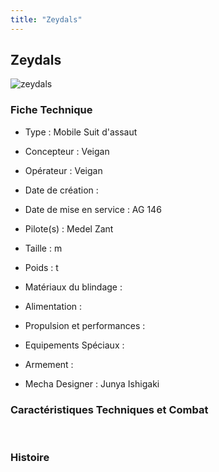 ```yaml
---
title: "Zeydals"
---
```


Zeydals
-------

![zeydals](/images/stories/saga/gundamage/mechas/zeydals.png) 


### Fiche Technique


- Type : Mobile Suit d'assaut  
- Concepteur : Veigan  
- Opérateur : Veigan  
- Date de création :   
- Date de mise en service : AG 146  
- Pilote(s) : Medel Zant  
- Taille : m   
- Poids : t   
- Matériaux du blindage :   
- Alimentation :   
- Propulsion et performances :   
- Equipements Spéciaux :


- Armement :


- Mecha Designer : Junya Ishigaki


### Caractéristiques Techniques et Combat


 


### Histoire


 


